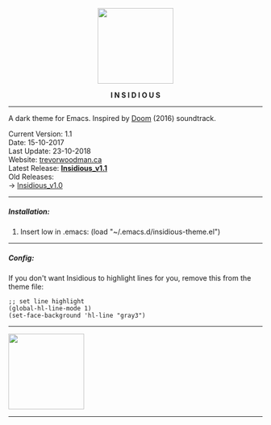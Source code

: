 <p align="center">
  <img width="150" height="auto" src="insidious.png">
</p>

<p align="center"><b>I N S I D I O U S</b></p>

---

A dark theme for Emacs. Inspired by <a href="https://open.spotify.com/album/0KQyC28P9808r0oKKNgHvp">Doom</a> (2016) soundtrack.

Current Version: 1.1
<br>
Date: 15-10-2017
<br>
Last Update: 23-10-2018
<br>
Website: <a href="https://trevorwoodman.ca">trevorwoodman.ca</a>
<br>
Latest Release: <a href="https://github.com/turbits/insidious/releases/download/v1.1/insidious-theme.el"><b>Insidious_v1.1</b></a>
<br>
Old Releases:
<br>
-> <a href="https://github.com/turbits/insidious/releases/download/v1.0/insidious-theme.el">Insidious_v1.0</a>

---

##### Installation:

1. Insert low in .emacs: (load "~/.emacs.d/insidious-theme.el")

---

##### Config:

If you don't want Insidious to highlight lines for you, remove this from the theme file:
```
;; set line highlight
(global-hl-line-mode 1)
(set-face-background 'hl-line "gray3")
```

---
<img width="150" height="auto" src="insidious_palette.png">

---

